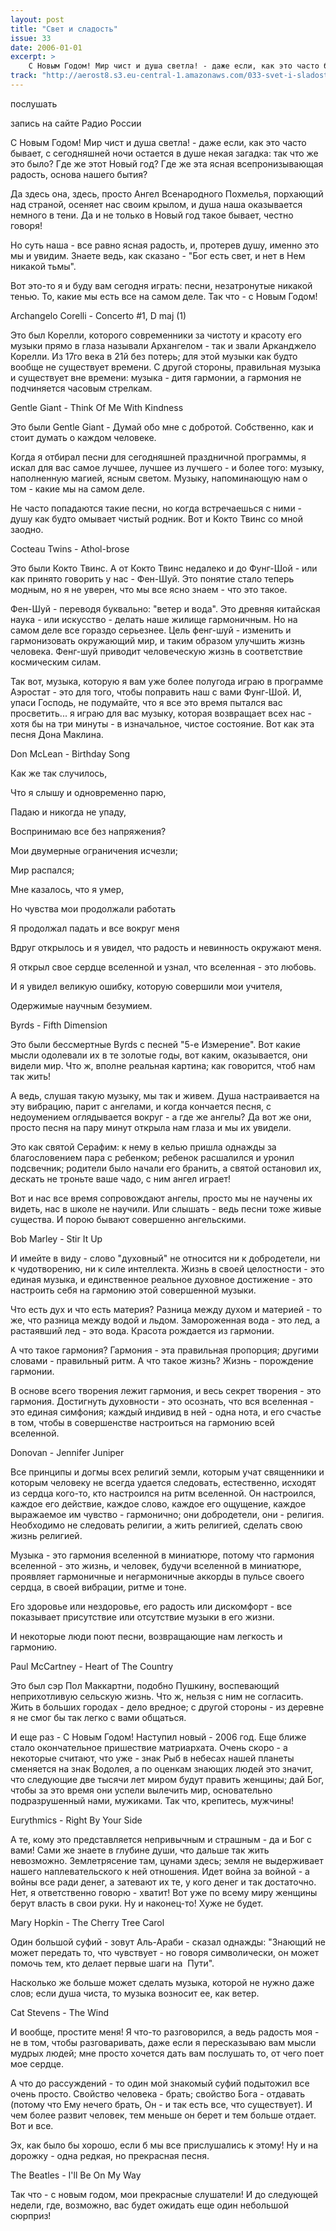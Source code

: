 ```yaml
---
layout: post
title: "Свет и сладость"
issue: 33
date: 2006-01-01
excerpt: >
    С Новым Годом! Мир чист и душа светла! - даже если, как это часто бывает, с сегодняшней ночи остается в душе некая загадка: так что же это было? Где же этот Новый год? Где же эта ясная всепронизывающая радость, основа нашего бытия?
track: "http://aerost8.s3.eu-central-1.amazonaws.com/033-svet-i-sladost.mp3"
---
```


послушать

запись на сайте Радио России

С Новым Годом! Мир чист и душа светла! - даже если, как это часто бывает, с сегодняшней ночи остается в душе некая загадка: так что же это было? Где же этот Новый год? Где же эта ясная всепронизывающая радость, основа нашего бытия?

Да здесь она, здесь, просто Ангел Всенародного Похмелья, порхающий над страной, осеняет нас своим крылом, и душа наша оказывается немного в тени. Да и не только в Новый год такое бывает, честно говоря!

Но суть наша - все равно ясная радость, и, протерев душу, именно это мы и увидим. Знаете ведь, как сказано - "Бог есть свет, и нет в Нем никакой тьмы".

Вот это-то я и буду вам сегодня играть: песни, незатронутые никакой тенью. То, какие мы есть все на самом деле. Так что - с Новым Годом!

Archangelo Corelli - Concerto #1, D maj (1)

Это был Корелли, которого современники за чистоту и красоту его музыки прямо в глаза называли Архангелом - так и звали Арканджело Корелли. Из 17го века в 21й без потерь; для этой музыки как будто вообще не существует времени. С другой стороны, правильная музыка и существует вне времени: музыка - дитя гармонии, а гармония не подчиняется часовым стрелкам.

Gentle Giant - Think Of Me With Kindness

Это были Gentle Giant - Думай обо мне с добротой. Собственно, как и стоит думать о каждом человеке.

Когда я отбирал песни для сегодняшней праздничной программы, я искал для вас самое лучшее, лучшее из лучшего - и более того: музыку, наполненную магией, ясным светом. Музыку, напоминающую нам о том - какие мы на самом деле.

Не часто попадаются такие песни, но когда встречаешься с ними - душу как будто омывает чистый родник. Вот и Кокто Твинс со мной заодно.

Cocteau Twins - Athol-brose

Это были Кокто Твинс. А от Кокто Твинс недалеко и до Фунг-Шой - или как принято говорить у нас - Фен-Шуй. Это понятие стало теперь модным, но я не уверен, что мы все ясно знаем - что это такое.

Фен-Шуй - переводя буквально: "ветер и вода". Это древняя китайская наука - или искусство - делать наше жилище гармоничным. Но на самом деле все гораздо серьезнее. Цель фенг-шуй - изменить и гармонизовать окружающий мир, и таким образом улучшить жизнь человека. Фенг-шуй приводит человеческую жизнь в соответствие космическим силам.

Так вот, музыка, которую я вам уже более полугода играю в программе Аэростат - это для того, чтобы поправить наш с вами Фунг-Шой. И, упаси Господь, не подумайте, что я все это время пытался вас просветить... я играю для вас музыку, которая возвращает всех нас - хотя бы на три минуты - в изначальное, чистое состояние. Вот как эта песня Дона Маклина.

Don McLean - Birthday Song

Как же так случилось,

Что я слышу и одновременно парю,

Падаю и никогда не упаду,

Воспринимаю все без напряжения?

Мои двумерные ограничения исчезли;

Мир распался;

Мне казалось, что я умер,

Но чувства мои продолжали работать

Я продолжал падать и все вокруг меня

Вдруг открылось и я увидел, что радость и невинность окружают меня.

Я открыл свое сердце вселенной и узнал, что вселенная - это любовь.

И я увидел великую ошибку, которую совершили мои учителя,

Одержимые научным безумием.

Byrds - Fifth Dimension

Это были бессмертные Byrds с песней "5-е Измерение". Вот какие мысли одолевали их в те золотые годы, вот каким, оказывается, они видели мир. Что ж, вполне реальная картина; как говорится, чтоб нам так жить!

А ведь, слушая такую музыку, мы так и живем. Душа настраивается на эту вибрацию, парит с ангелами, и когда кончается песня, с недоумением оглядывается вокруг - а где же ангелы? Да вот же они, просто песня на пару минут открыла нам глаза и мы их увидели.

Это как святой Серафим: к нему в келью пришла однажды за благословением пара с ребенком; ребенок расшалился и уронил подсвечник; родители было начали его бранить, а святой остановил их, дескать не троньте ваше чадо, с ним ангел играет!

Вот и нас все время сопровождают ангелы, просто мы не научены их видеть, нас в школе не научили. Или слышать - ведь песни тоже живые существа. И порою бывают совершенно ангельскими.

Bob Marley - Stir It Up

И имейте в виду - слово "духовный" не относится ни к добродетели, ни к чудотворению, ни к силе интеллекта. Жизнь в своей целостности - это единая музыка, и единственное реальное духовное достижение - это настроить себя на гармонию этой совершенной музыки.

Что есть дух и что есть материя? Разница между духом и материей - то же, что разница между водой и льдом. Замороженная вода - это лед, а растаявший лед - это вода. Красота рождается из гармонии.

А что такое гармония? Гармония - эта правильная пропорция; другими словами - правильный ритм. А что такое жизнь? Жизнь - порождение гармонии.

В основе всего творения лежит гармония, и весь секрет творения - это гармония. Достигнуть духовности - это осознать, что вся вселенная - это единая симфония; каждый индивид в ней - одна нота, и его счастье в том, чтобы в совершенстве настроиться на гармонию всей вселенной.

Donovan - Jennifer Juniper

Все принципы и догмы всех религий земли, которым учат священники и которым человеку не всегда удается следовать, естественно, исходят из сердца кого-то, кто настроился на ритм вселенной. Он настроился, каждое его действие, каждое слово, каждое его ощущение, каждое выражаемое им чувство - гармонично; они добродетели, они - религия. Необходимо не следовать религии, а жить религией, сделать свою жизнь религией.

Музыка - это гармония вселенной в миниатюре, потому что гармония вселенной - это жизнь, и человек, будучи вселенной в миниатюре, проявляет гармоничные и негармоничные аккорды в пульсе своего сердца, в своей вибрации, ритме и тоне.

Его здоровье или нездоровье, его радость или дискомфорт - все показывает присутствие или отсутствие музыки в его жизни.

И некоторые люди поют песни, возвращающие нам легкость и гармонию.

Paul McCartney - Heart of The Country

Это был сэр Пол Маккартни, подобно Пушкину, воспевающий неприхотливую сельскую жизнь. Что ж, нельзя с ним не согласить. Жить в больших городах - дело вредное; с другой стороны - из деревне я не смог бы так легко с вами общаться.

И еще раз - С Новым Годом! Наступил новый - 2006 год. Еще ближе стало окончательное пришествие матриархата. Очень скоро - а некоторые считают, что уже - знак Рыб в небесах нашей планеты сменяется на знак Водолея, а по оценкам знающих людей это значит, что следующие две тысячи лет миром будут править женщины; дай Бог, чтобы за это время они успели вылечить мир, основательно подразрушенный нами, мужиками. Так что, крепитесь, мужчины!

Eurythmics - Right By Your Side

А те, кому это представляется непривычным и страшным - да и Бог с вами! Сами же знаете в глубине души, что дальше так жить невозможно. Землетрясение там, цунами здесь; земля не выдерживает нашего наплевательского к ней отношения. Идет война за войной - а войны все ради денег, а затевают их те, у кого денег и так достаточно. Нет, я ответственно говорю - хватит! Вот уже по всему миру женщины берут власть в свои руки. Ну и наконец-то! Хуже не будет.

Mary Hopkin - The Cherry Tree Carol

Один большой суфий - зовут Аль-Араби - сказал однажды: "Знающий не может передать то, что чувствует - но говоря символически, он может помочь тем, кто делает первые шаги на  Пути".

Насколько же больше может сделать музыка, которой не нужно даже слов; если душа чиста, то музыка возносит ее, как ветер.

Cat Stevens - The Wind

И вообще, простите меня! Я что-то разговорился, а ведь радость моя - не в том, чтобы разговаривать, даже если я пересказываю вам мысли мудрых людей; мне просто хочется дать вам послушать то, от чего поет мое сердце.

А что до рассуждений - то один мой знакомый суфий подытожил все очень просто. Свойство человека - брать; свойство Бога - отдавать (потому что Ему нечего брать, Он - и так есть все, что существует). И чем более развит человек, тем меньше он берет и тем больше отдает. Вот и все.

Эх, как было бы хорошо, если б мы все прислушались к этому! Ну и на дорожку - одна редкая, но прекрасная песня.

The Beatles - I'll Be On My Way

Так что - с новым годом, мои прекрасные слушатели! И до следующей недели, где, возможно, вас будет ожидать еще один небольшой сюрприз!
